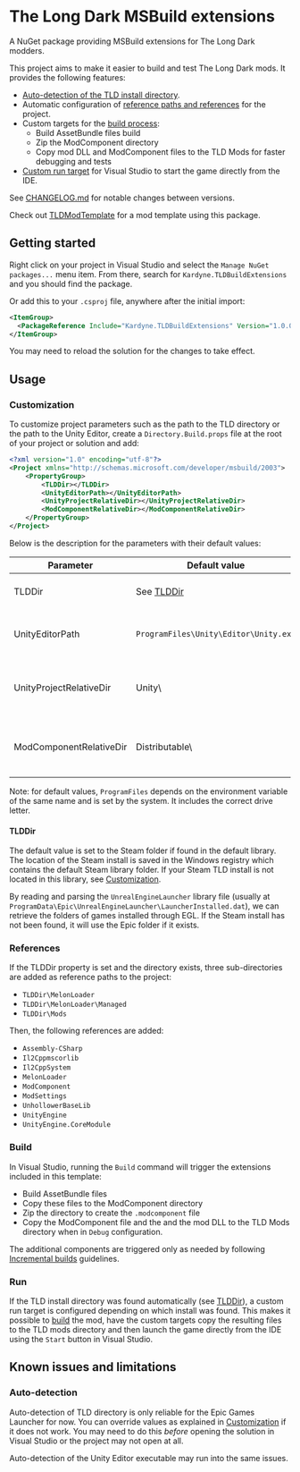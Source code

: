 ﻿# The Long Dark MSBuild extensions

A NuGet package providing MSBuild extensions for The Long Dark modders.

This project aims to make it easier to build and test The Long Dark mods. It
provides the following features:
- [Auto-detection of the TLD install directory](#TLDDir).
- Automatic configuration of [reference paths and references](#References) for
  the project.
- Custom targets for the [build process](#Build):
  - Build AssetBundle files build
  - Zip the ModComponent directory
  - Copy mod DLL and ModComponent files to the TLD Mods for faster
    debugging and tests
- [Custom run target](#Run) for Visual Studio to start the game directly from the IDE.

See [CHANGELOG.md](./CHANGELOG.md) for notable changes between versions.

Check out [TLDModTemplate](https://github.com/Kardyne/TLDModTemplate) for a
mod template using this package.

## Getting started

Right click on your project in Visual Studio and select the
`Manage NuGet packages...` menu item. From there, search for
`Kardyne.TLDBuildExtensions` and you should find the package.

Or add this to your `.csproj` file, anywhere after the initial import:

```xml
<ItemGroup>
  <PackageReference Include="Kardyne.TLDBuildExtensions" Version="1.0.0"/>
</ItemGroup>
```

You may need to reload the solution for the changes to take effect.

## Usage

### Customization

To customize project parameters such as the path to the TLD directory or the
path to the Unity Editor, create a `Directory.Build.props` file at the root of
your project or solution and add:

```xml
<?xml version="1.0" encoding="utf-8"?>
<Project xmlns="http://schemas.microsoft.com/developer/msbuild/2003">
	<PropertyGroup>
		<TLDDir></TLDDir>
		<UnityEditorPath></UnityEditorPath>
		<UnityProjectRelativeDir></UnityProjectRelativeDir>
		<ModComponentRelativeDir></ModComponentRelativeDir>
	</PropertyGroup>
</Project>
```

Below is the description for the parameters with their default values:

| Parameter               | Default value                         | Description                                                      |
| ----------------------- | ------------------------------------- | ---------------------------------------------------------------- |
| TLDDir                  | See [TLDDir](#TLDDir)                 | Absolute path to the TLD root directory                          |
| UnityEditorPath         | `ProgramFiles\Unity\Editor\Unity.exe` | Absolute path to the Unity Editor executable                     |
| UnityProjectRelativeDir | Unity\                                | Relative path (from project root) to the Unity project directory |
| ModComponentRelativeDir | Distributable\                        | Relative path (from project root) to the ModComponent directory  |

Note: for default values, `ProgramFiles` depends on the environment variable
of the same name and is set by the system. It includes the correct drive
letter.

#### TLDDir

The default value is set to the Steam folder if found in the default library.
The location of the Steam install is saved in the Windows registry which
contains the default Steam library folder. If your Steam TLD install is
not located in this library, see [Customization](Customization).

By reading and parsing the `UnrealEngineLauncher` library file (usually at
`ProgramData\Epic\UnrealEngineLauncher\LauncherInstalled.dat`), we can retrieve
the folders of games installed through EGL. If the Steam install has not been
found, it will use the Epic folder if it exists.

### References

If the TLDDir property is set and the directory exists, three sub-directories
are added as reference paths to the project:
- `TLDDir\MelonLoader`
- `TLDDir\MelonLoader\Managed`
- `TLDDir\Mods`

Then, the following references are added:
- `Assembly-CSharp`
- `Il2Cppmscorlib`
- `Il2CppSystem`
- `MelonLoader`
- `ModComponent`
- `ModSettings`
- `UnhollowerBaseLib`
- `UnityEngine`
- `UnityEngine.CoreModule`

### Build

In Visual Studio, running the `Build` command will trigger the extensions
included in this template:
- Build AssetBundle files
- Copy these files to the ModComponent directory
- Zip the directory to create the `.modcomponent` file
- Copy the ModComponent file and the and the mod DLL to the TLD Mods directory
  when in `Debug` configuration.

The additional components are triggered only as needed by following
[Incremental builds](https://docs.microsoft.com/en-us/visualstudio/msbuild/incremental-builds)
guidelines.

### Run

If the TLD install directory was found automatically (see [TLDDir](#TLDDir)),
a custom run target is configured depending on which install was found.
This makes it possible to [build](#Build) the mod, have the custom targets
copy the resulting files to the TLD mods directory and then launch the game
directly from the IDE using the `Start` button in Visual Studio.

## Known issues and limitations

### Auto-detection

Auto-detection of TLD directory is only reliable for the Epic Games Launcher
for now. You can override values as explained in
[Customization](#customization) if it does not work. You may need to do
this _before_ opening the solution in Visual Studio or the project may not
open at all.

Auto-detection of the Unity Editor executable may run into the same issues.
